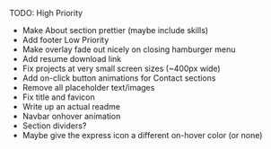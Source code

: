 TODO:
High Priority
- Make About section prettier (maybe include skills)
- Add footer
Low Priority
- Make overlay fade out nicely on closing hamburger menu
- Add resume download link
- Fix projects at very small screen sizes (~400px wide)
- Add on-click button animations for Contact sections
- Remove all placeholder text/images
- Fix title and favicon
- Write up an actual readme
- Navbar onhover animation
- Section dividers?
- Maybe give the express icon a different on-hover color (or none)
